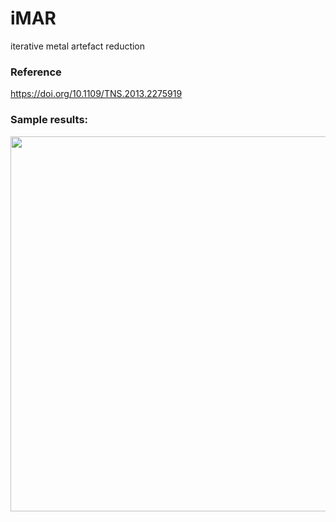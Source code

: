 # iMAR
iterative metal artefact reduction

### Reference
https://doi.org/10.1109/TNS.2013.2275919

### Sample results:

<p align="center">
<img src="https://user-images.githubusercontent.com/44095083/53974822-63645700-40fb-11e9-8bc5-291ac28322f9.png" width="600">
</p>



